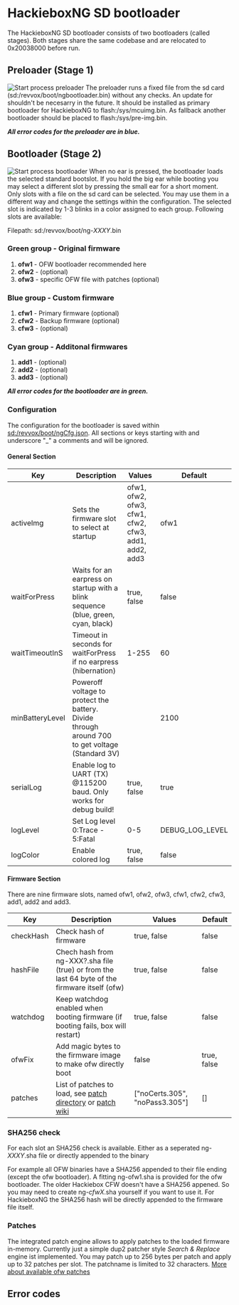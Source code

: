 # HackieboxNG SD bootloader

The HackieboxNG SD bootloader consists of two bootloaders (called stages). Both stages share the same codebase and are relocated to 0x20038000 before run.

## Preloader (Stage 1)
![Start process preloader](https://raw.githubusercontent.com/toniebox-reverse-engineering/hackiebox_cfw_ng/master/wiki/graphs/HBNG-SDPreloader.png)
The preloader runs a fixed file from the sd card (sd:/revvox/boot/ngbootloader.bin) without any checks. An update for shouldn't be necesarry in the future.
It should be installed as primary bootloader for HackieboxNG to flash:/sys/mcuimg.bin. As fallback another bootloader should be placed to flash:/sys/pre-img.bin.

***All error codes for the preloader are in blue.***

## Bootloader (Stage 2)
![Start process bootloader](https://raw.githubusercontent.com/toniebox-reverse-engineering/hackiebox_cfw_ng/master/wiki/graphs/HBNG-SDBootloader.png)
When no ear is pressed, the bootloader loads the selected standard bootslot. If you hold the big ear while booting you may select a different slot by pressing the small ear for a short moment. Only slots with a file on the sd card can be selected. You may use them in a different way and change the settings within the configuration. The selected slot is indicated by 1-3 blinks in a color assigned to each group. Following slots are available:

Filepath: sd:/revvox/boot/ng-*XXXY*.bin

### Green group - Original firmware
1) **ofw1** - OFW bootloader recommended here
2) **ofw2** - (optional)
3) **ofw3** - specific OFW file with patches (optional)

### Blue group - Custom firmware
1) **cfw1** - Primary firmware (optional)
2) **cfw2** - Backup firmware (optional)
3) **cfw3** - (optional)

### Cyan group - Additonal firmwares
1) **add1** - (optional)
2) **add2** - (optional)
3) **add3** - (optional)


***All error codes for the bootloader are in green.***

### Configuration
The configuration for the bootloader is saved within [sd:/revvox/boot/ngCfg.json](https://github.com/toniebox-reverse-engineering/hackiebox_cfw_ng/blob/master/sd-bootloader-ng/bootmanager/sd/revvox/boot/ngCfg.json). All sections or keys starting with and underscore "_" a comments and will be ignored.
#### General Section
| Key | Description | Values | Default |
| - | - | - | - | 
| activeImg | Sets the firmware slot to select at startup | ofw1, ofw2, ofw3, cfw1, cfw2, cfw3, add1, add2, add3 | ofw1 |
| waitForPress | Waits for an earpress on startup with a blink sequence (blue, green, cyan, black)| true, false | false |
| waitTimeoutInS | Timeout in seconds for waitForPress if no earpress (hibernation) | 1-255 | 60 |
| minBatteryLevel | Poweroff voltage to protect the battery. Divide through around 700 to get voltage (Standard 3V) | | 2100 |
| serialLog | Enable log to UART (TX) @115200 baud. Only works for debug build! | true, false | true |
| logLevel | Set Log level 0:Trace - 5:Fatal | 0-5 | DEBUG_LOG_LEVEL |
| logColor | Enable colored log | true, false | false |

#### Firmware Section
There are nine firmware slots, named ofw1, ofw2, ofw3, cfw1, cfw2, cfw3, add1, add2 and add3.

| Key | Description | Values | Default |
| - | - | - | - | 
| checkHash | Check hash of firmware | true, false | false |
| hashFile | Chech hash from ng-XXX?.sha file (true) or from the last 64 byte of the firmware itself (ofw) | true, false | false |
| watchdog | Keep watchdog enabled when booting firmware (if booting fails, box will restart) | true, false | false |
| ofwFix | Add magic bytes to the firmware image to make ofw directly boot | false | true, false
| patches | List of patches to load, see [patch directory](https://github.com/toniebox-reverse-engineering/hackiebox_cfw_ng/tree/master/sd-bootloader-ng/bootmanager/sd/revvox/boot/patch) or [patch wiki](OFWPatches.md)  | ["noCerts.305", "noPass3.305"] | [] |



### SHA256 check
For each slot an SHA256 check is available. Either as a seperated ng-*XXXY*.sha file or directly appended to the binary

For example all OFW binaries have a SHA256 appended to their file ending (except the ofw bootloader). A fitting ng-ofw1.sha is provided for the ofw bootloader.
The older Hackiebox CFW doesn't have a SHA256 appened. So you may need to create ng-*cfwX*.sha yourself if you want to use it. For HackieboxNG the SHA256 hash will be directly appended to the firmware file itself.

### Patches
The integrated patch engine allows to apply patches to the loaded firmware in-memory. Currently just a simple dup2 patcher style *Search & Replace* engine ist implemented. You may patch up to 256 bytes per patch and apply up to 32 patches per slot. The patchname is limited to 32 characters.
[More about available ofw patches](https://github.com/toniebox-reverse-engineering/hackiebox_cfw/wiki/OFWPatches)

## Error codes
